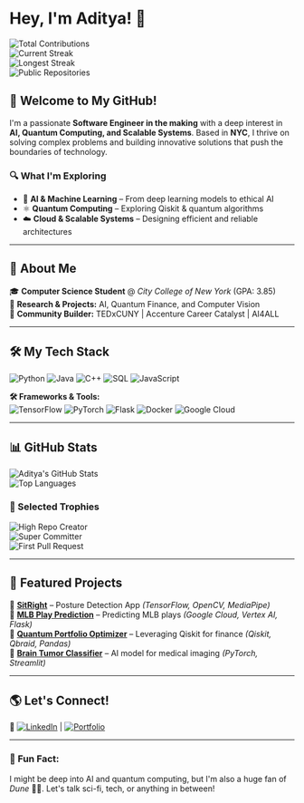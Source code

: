 # Hey, I'm Aditya! 👋



  ![Total Contributions](https://img.shields.io/badge/Contributions-1190%2B-blue?style=for-the-badge)  
  ![Current Streak](https://img.shields.io/badge/Current_Streak-7_days-orange?style=for-the-badge)  
  ![Longest Streak](https://img.shields.io/badge/Longest_Streak-13_days-red?style=for-the-badge)  
  ![Public Repositories](https://img.shields.io/badge/Public_Repos-18-green?style=for-the-badge)


## 🚀 Welcome to My GitHub!
I'm a passionate **Software Engineer in the making** with a deep interest in **AI, Quantum Computing, and Scalable Systems**. Based in **NYC**, I thrive on solving complex problems and building innovative solutions that push the boundaries of technology. 

### 🔍 What I'm Exploring
- 🧠 **AI & Machine Learning** – From deep learning models to ethical AI
- ⚛ **Quantum Computing** – Exploring Qiskit & quantum algorithms
- ☁️ **Cloud & Scalable Systems** – Designing efficient and reliable architectures

---

## 🏫 About Me
🎓 **Computer Science Student** @ *City College of New York* (GPA: 3.85)  
🔬 **Research & Projects:** AI, Quantum Finance, and Computer Vision  
🎤 **Community Builder:** TEDxCUNY | Accenture Career Catalyst | AI4ALL  

---

## 🛠️ My Tech Stack
![Python](https://img.shields.io/badge/Python-3776AB?style=for-the-badge&logo=python&logoColor=white)
![Java](https://img.shields.io/badge/Java-ED8B00?style=for-the-badge&logo=java&logoColor=white)
![C++](https://img.shields.io/badge/C++-00599C?style=for-the-badge&logo=c%2B%2B&logoColor=white)
![SQL](https://img.shields.io/badge/SQL-4479A1?style=for-the-badge&logo=mysql&logoColor=white)
![JavaScript](https://img.shields.io/badge/JavaScript-F7DF1E?style=for-the-badge&logo=javascript&logoColor=black)

**🛠️ Frameworks & Tools:**  
![TensorFlow](https://img.shields.io/badge/TensorFlow-FF6F00?style=for-the-badge&logo=tensorflow&logoColor=white)
![PyTorch](https://img.shields.io/badge/PyTorch-EE4C2C?style=for-the-badge&logo=pytorch&logoColor=white)
![Flask](https://img.shields.io/badge/Flask-000000?style=for-the-badge&logo=flask&logoColor=white)
![Docker](https://img.shields.io/badge/Docker-2496ED?style=for-the-badge&logo=docker&logoColor=white)
![Google Cloud](https://img.shields.io/badge/Google%20Cloud-4285F4?style=for-the-badge&logo=google-cloud&logoColor=white)

---

## 📊 GitHub Stats
![Aditya's GitHub Stats](https://github-readme-stats.vercel.app/api?username=AJ576&show_icons=true&theme=radical)  
![Top Languages](https://github-readme-stats.vercel.app/api/top-langs/?username=AJ576&layout=compact&theme=radical)  



### 🏅 Selected Trophies
![High Repo Creator](https://img.shields.io/badge/High_Repo_Creator-21pt-brightgreen?style=for-the-badge)  
![Super Committer](https://img.shields.io/badge/Super_Committer-1.2kpt-gold?style=for-the-badge)  
![First Pull Request](https://img.shields.io/badge/First_Pull_Request-8pt-blue?style=for-the-badge)  

---

## 🔬 Featured Projects
📌 [**SitRight**](#) – Posture Detection App _(TensorFlow, OpenCV, MediaPipe)_  
📌 [**MLB Play Prediction**](#) – Predicting MLB plays _(Google Cloud, Vertex AI, Flask)_  
📌 [**Quantum Portfolio Optimizer**](#) – Leveraging Qiskit for finance _(Qiskit, Qbraid, Pandas)_  
📌 [**Brain Tumor Classifier**](#) – AI model for medical imaging _(PyTorch, Streamlit)_  

---

## 🌎 Let's Connect!
🔗 [![LinkedIn](https://img.shields.io/badge/LinkedIn-Connect-blue?style=for-the-badge&logo=linkedin&logoColor=white)](https://linkedin.com/in/aditya-jha777) |
  [![Portfolio](https://img.shields.io/badge/Portfolio-Visit-green?style=for-the-badge&logo=google-chrome&logoColor=white)](https://aditya-jha.vercel.app/)

---

### 🧩 Fun Fact: 
I might be deep into AI and quantum computing, but I'm also a huge fan of *Dune* 🌌📖. Let's talk sci-fi, tech, or anything in between!

